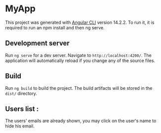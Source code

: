 # MyApp

This project was generated with [Angular CLI](https://github.com/angular/angular-cli) version 14.2.2. To run it, it is required to run an npm install and then ng serve.

## Development server

Run `ng serve` for a dev server. Navigate to `http://localhost:4200/`. The application will automatically reload if you change any of the source files.

## Build

Run `ng build` to build the project. The build artifacts will be stored in the `dist/` directory.

## Users list :

The users' emails are already shown, you may click on the user's name to hide his email.
